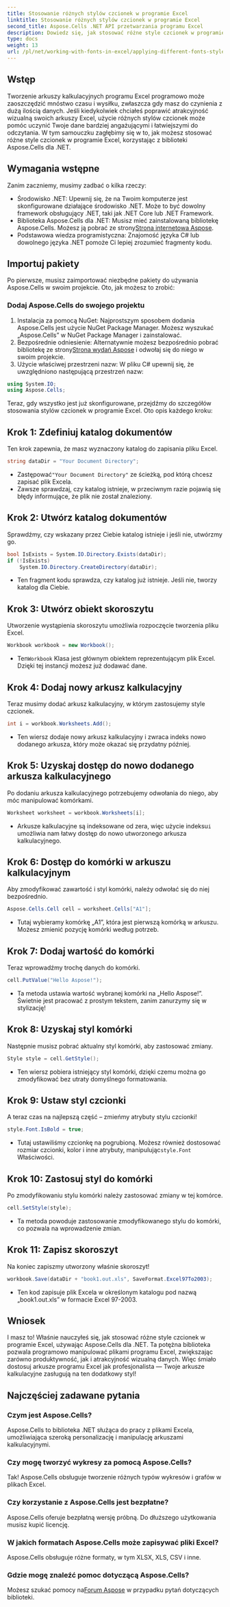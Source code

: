 ```yaml
---
title: Stosowanie różnych stylów czcionek w programie Excel
linktitle: Stosowanie różnych stylów czcionek w programie Excel
second_title: Aspose.Cells .NET API przetwarzania programu Excel
description: Dowiedz się, jak stosować różne style czcionek w programie Excel za pomocą Aspose.Cells dla .NET. Samouczek krok po kroku, który ulepszy projekt arkusza kalkulacyjnego.
type: docs
weight: 13
url: /pl/net/working-with-fonts-in-excel/applying-different-fonts-styles/
---
```

## Wstęp
Tworzenie arkuszy kalkulacyjnych programu Excel programowo może zaoszczędzić mnóstwo czasu i wysiłku, zwłaszcza gdy masz do czynienia z dużą ilością danych. Jeśli kiedykolwiek chciałeś poprawić atrakcyjność wizualną swoich arkuszy Excel, użycie różnych stylów czcionek może pomóc uczynić Twoje dane bardziej angażującymi i łatwiejszymi do odczytania. W tym samouczku zagłębimy się w to, jak możesz stosować różne style czcionek w programie Excel, korzystając z biblioteki Aspose.Cells dla .NET.
## Wymagania wstępne
Zanim zaczniemy, musimy zadbać o kilka rzeczy:
- Środowisko .NET: Upewnij się, że na Twoim komputerze jest skonfigurowane działające środowisko .NET. Może to być dowolny framework obsługujący .NET, taki jak .NET Core lub .NET Framework.
-  Biblioteka Aspose.Cells dla .NET: Musisz mieć zainstalowaną bibliotekę Aspose.Cells. Możesz ją pobrać ze strony[Strona internetowa Aspose](https://releases.aspose.com/cells/net/). 
- Podstawowa wiedza programistyczna: Znajomość języka C# lub dowolnego języka .NET pomoże Ci lepiej zrozumieć fragmenty kodu.
## Importuj pakiety
Po pierwsze, musisz zaimportować niezbędne pakiety do używania Aspose.Cells w swoim projekcie. Oto, jak możesz to zrobić:
### Dodaj Aspose.Cells do swojego projektu
1. Instalacja za pomocą NuGet: Najprostszym sposobem dodania Aspose.Cells jest użycie NuGet Package Manager. Możesz wyszukać „Aspose.Cells” w NuGet Package Manager i zainstalować.
2.  Bezpośrednie odniesienie: Alternatywnie możesz bezpośrednio pobrać bibliotekę ze strony[Strona wydań Aspose](https://releases.aspose.com/cells/net/) i odwołaj się do niego w swoim projekcie.
3. Użycie właściwej przestrzeni nazw: W pliku C# upewnij się, że uwzględniono następującą przestrzeń nazw:
```csharp
using System.IO;
using Aspose.Cells;
```
Teraz, gdy wszystko jest już skonfigurowane, przejdźmy do szczegółów stosowania stylów czcionek w programie Excel. Oto opis każdego kroku:
## Krok 1: Zdefiniuj katalog dokumentów
Ten krok zapewnia, że masz wyznaczony katalog do zapisania pliku Excel. 
```csharp
string dataDir = "Your Document Directory";
```
-  Zastępować`"Your Document Directory"` ze ścieżką, pod którą chcesz zapisać plik Excela.
- Zawsze sprawdzaj, czy katalog istnieje, w przeciwnym razie pojawią się błędy informujące, że plik nie został znaleziony.
## Krok 2: Utwórz katalog dokumentów
Sprawdźmy, czy wskazany przez Ciebie katalog istnieje i jeśli nie, utwórzmy go.
```csharp
bool IsExists = System.IO.Directory.Exists(dataDir);
if (!IsExists)
    System.IO.Directory.CreateDirectory(dataDir);
```
- Ten fragment kodu sprawdza, czy katalog już istnieje. Jeśli nie, tworzy katalog dla Ciebie. 
## Krok 3: Utwórz obiekt skoroszytu
Utworzenie wystąpienia skoroszytu umożliwia rozpoczęcie tworzenia pliku Excel.
```csharp
Workbook workbook = new Workbook();
```
-  Ten`Workbook` Klasa jest głównym obiektem reprezentującym plik Excel. Dzięki tej instancji możesz już dodawać dane.
## Krok 4: Dodaj nowy arkusz kalkulacyjny
Teraz musimy dodać arkusz kalkulacyjny, w którym zastosujemy style czcionek.
```csharp
int i = workbook.Worksheets.Add();
```

- Ten wiersz dodaje nowy arkusz kalkulacyjny i zwraca indeks nowo dodanego arkusza, który może okazać się przydatny później.
## Krok 5: Uzyskaj dostęp do nowo dodanego arkusza kalkulacyjnego
Po dodaniu arkusza kalkulacyjnego potrzebujemy odwołania do niego, aby móc manipulować komórkami.
```csharp
Worksheet worksheet = workbook.Worksheets[i];
```

-  Arkusze kalkulacyjne są indeksowane od zera, więc użycie indeksu`i` umożliwia nam łatwy dostęp do nowo utworzonego arkusza kalkulacyjnego.
## Krok 6: Dostęp do komórki w arkuszu kalkulacyjnym
Aby zmodyfikować zawartość i styl komórki, należy odwołać się do niej bezpośrednio.
```csharp
Aspose.Cells.Cell cell = worksheet.Cells["A1"];
```

- Tutaj wybieramy komórkę „A1”, która jest pierwszą komórką w arkuszu. Możesz zmienić pozycję komórki według potrzeb.
## Krok 7: Dodaj wartość do komórki
Teraz wprowadźmy trochę danych do komórki.
```csharp
cell.PutValue("Hello Aspose!");
```

- Ta metoda ustawia wartość wybranej komórki na „Hello Aspose!”. Świetnie jest pracować z prostym tekstem, zanim zanurzymy się w stylizację!
## Krok 8: Uzyskaj styl komórki
Następnie musisz pobrać aktualny styl komórki, aby zastosować zmiany.
```csharp
Style style = cell.GetStyle();
```

- Ten wiersz pobiera istniejący styl komórki, dzięki czemu można go zmodyfikować bez utraty domyślnego formatowania.
## Krok 9: Ustaw styl czcionki
A teraz czas na najlepszą część – zmieńmy atrybuty stylu czcionki!
```csharp
style.Font.IsBold = true;
```

-  Tutaj ustawiliśmy czcionkę na pogrubioną. Możesz również dostosować rozmiar czcionki, kolor i inne atrybuty, manipulując`style.Font` Właściwości.
## Krok 10: Zastosuj styl do komórki
Po zmodyfikowaniu stylu komórki należy zastosować zmiany w tej komórce.
```csharp
cell.SetStyle(style);
```

- Ta metoda powoduje zastosowanie zmodyfikowanego stylu do komórki, co pozwala na wprowadzenie zmian.
## Krok 11: Zapisz skoroszyt
Na koniec zapiszmy utworzony właśnie skoroszyt!
```csharp
workbook.Save(dataDir + "book1.out.xls", SaveFormat.Excel97To2003);
```

- Ten kod zapisuje plik Excela w określonym katalogu pod nazwą „book1.out.xls” w formacie Excel 97-2003.
## Wniosek
I masz to! Właśnie nauczyłeś się, jak stosować różne style czcionek w programie Excel, używając Aspose.Cells dla .NET. Ta potężna biblioteka pozwala programowo manipulować plikami programu Excel, zwiększając zarówno produktywność, jak i atrakcyjność wizualną danych. Więc śmiało dostosuj arkusze programu Excel jak profesjonalista — Twoje arkusze kalkulacyjne zasługują na ten dodatkowy styl!
## Najczęściej zadawane pytania
### Czym jest Aspose.Cells?  
Aspose.Cells to biblioteka .NET służąca do pracy z plikami Excela, umożliwiająca szeroką personalizację i manipulację arkuszami kalkulacyjnymi.
### Czy mogę tworzyć wykresy za pomocą Aspose.Cells?  
Tak! Aspose.Cells obsługuje tworzenie różnych typów wykresów i grafów w plikach Excel.
### Czy korzystanie z Aspose.Cells jest bezpłatne?  
Aspose.Cells oferuje bezpłatną wersję próbną. Do dłuższego użytkowania musisz kupić licencję.  
### W jakich formatach Aspose.Cells może zapisywać pliki Excel?  
Aspose.Cells obsługuje różne formaty, w tym XLSX, XLS, CSV i inne.
### Gdzie mogę znaleźć pomoc dotyczącą Aspose.Cells?  
 Możesz szukać pomocy na[Forum Aspose](https://forum.aspose.com/c/cells/9) w przypadku pytań dotyczących biblioteki.